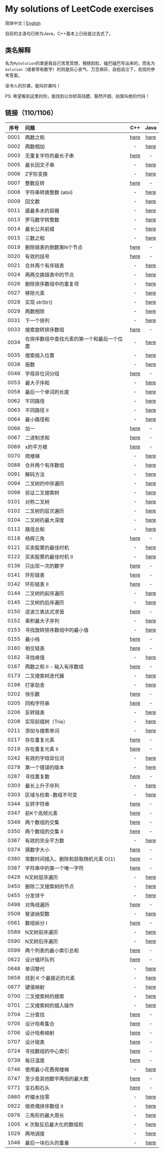 # My solutions of LeetCode exercises

简体中文 | [English](./README.en.md) 

目前的主语句已转为Java，C++基本上已经是过去式了。

## 类名解释

名为`MySolution`的类是我自己苦思冥想、搜肠刮肚、磕巴磕巴写出来的，而名为`Solution`（或者带有数字）的则是灰心丧气、万念俱灰、自抱自泣下，去找的参考答案。

读书人的抄袭，能叫抄袭吗！

PS: 希望看到这里的你，能找到让你抓耳挠腮、豁然开朗、拍案叫绝的代码！

## 链接（110/1106）

| 序号 | 问题                                       |                             C++                              |                             Java                             |
| :--: | :----------------------------------------- | :----------------------------------------------------------: | :----------------------------------------------------------: |
| 0001 | 两数之和                                   |              [here](./C\&C++/0001_two_sum.cpp)               |               [here](./Java/0001_two_sum.java)               |
| 0002 | 两数相加                                   |                              -                               |           [here](./Java/0002_add_two_numbers.java)           |
| 0003 | 无重复字符的最长子串                       | [here](./C\&C++/0003_longest_substring_without_repeating_characters.cpp) |                              -                               |
| 0005 | 最长回文子串                               |                              -                               |    [here](./Java/0005_longest_palindromic_substring.java)    |
| 0006 | Z字形变换                                  |                              -                               |          [here](./Java/0006_zigzag_conversion.java)          |
| 0007 | 整数反转                                   |          [here](./C\&C++/0007_reverse_integer.cpp)           |                              -                               |
| 0008 | 字符串转换整数 (atoi)                      |                              -                               |          [here](./Java/0008_string_to_integer.java)          |
| 0009 | 回文数                                     |                              -                               |          [here](./Java/0009_palindrome_number.java)          |
| 0011 | 盛最多水的容器                             |                              -                               |      [here](./Java/0011_container_with_most_water.java)      |
| 0013 | 罗马数字转整数                             |                              -                               |          [here](./Java/0013_roman_to_integer.java)           |
| 0014 | 最长公共前缀                               |                              -                               |        [here](./Java/0014_longest_common_prefix.java)        |
| 0015 | 三数之和                                   |                              -                               |              [here](./Java/0015_three_sum.java)              |
| 0019 | 删除链表的倒数第N个节点                    |   [here](./C\&C++/0019_remove_nth_node_from_end_of_ll.cpp)   |                              -                               |
| 0020 | 有效的括号                                 |         [here](./C\&C++/0020_valid_parentheses.cpp)          |                              -                               |
| 0021 | 合并两个有序链表                           |                              -                               |       [here](./Java/0021_merge_two_sorted_lists~.java)       |
| 0024 | 两两交换链表中的节点                       |                              -                               |         [here](./Java/0024_swap_nodes_in_pairs.java)         |
| 0026 | 删除排序数组中的重复项                     |                              -                               | [here](./Java/0026_remove_duplicates_from_sorted_array.java) |
| 0027 | 移除元素                                   |                              -                               |           [here](./Java/0027_remove_elements.java)           |
| 0028 | 实现 strStr()                              |                              -                               |          [here](./Java/0028_implement_strStr.java)           |
| 0029 | 两数相除                                   |                              -                               |         [here](./Java/0029_divide_two_integers.java)         |
| 0031 | 下一个排列                                 |                              -                               |          [here](./Java/0031_next_permutation.java)           |
| 0033 | 搜索旋转排序数组                           |      [here](./C\&C++/0033_search_in_rotated_array.cpp)       |                              -                               |
| 0034 | 在排序数组中查找元素的第一个和最后一个位置 |                              -                               | [here](./Java/0034_find_first_and_last_position_of_element_in_sorted_array.java) |
| 0035 | 搜索插入位置                               |                              -                               |       [here](./Java/0035_search_insert_position.java)        |
| 0038 | 报数                                       |                              -                               |            [here](./Java/0038_count_and_say.java)            |
| 0049 | 字母异位词分组                             |           [here](./C\&C++/0049_group_anagrams.cpp)           |                              -                               |
| 0053 | 最大子序和                                 |                              -                               |          [here](./Java/0053_maximum_subarray.java)           |
| 0058 | 最后一个单词的长度                         |                              -                               |         [here](./Java/0058_length_of_last_word.java)         |
| 0062 | 不同路径                                   |                              -                               |            [here](./Java/0062_unique_paths.java)             |
| 0063 | 不同路径 II                                |                              -                               |           [here](./Java/0063_unique_paths_II.java)           |
| 0064 | 最小路径和                                 |                              -                               |          [here](./Java/0064_minimum_path_sum.java)           |
| 0066 | 加一                                       |              [here](./C\&C++/0066_plus_one.cpp)              |                              -                               |
| 0067 | 二进制求和                                 |             [here](./C\&C++/0067_add_binary.cpp)             |                              -                               |
| 0069 | x的平方根                                  |             [here](./C\&C++/0069_sqrt_of_x.cpp)              |                              -                               |
| 0070 | 爬楼梯                                     |                              -                               |           [here](./Java/0070_climbing_stairs.java)           |
| 0088 | 合并两个有序数组                           |                              -                               |         [here](./Java/0088_merge_sorted_arrays.java)         |
| 0091 | 解码方法                                   |                              -                               |             [here](./Java/0091_decode_ways.java)             |
| 0094 | 二叉树的中序遍历                           |                              -                               |    [here](./Java/0094_binary_tree_inorder_traversal.java)    |
| 0098 | 验证二叉搜索树                             |                              -                               |     [here](./Java/0098_validate_binary_search_tree.java)     |
| 0101 | 对称二叉树                                 |                              -                               |           [here](./Java/0101_symmetric_tree.java)            |
| 0102 | 二叉树的层次遍历                           |                              -                               |  [here](./Java/0102_binary_tree_level_order_traversal.java)  |
| 0104 | 二叉树的最大深度                           |                              -                               |    [here](./Java/0104_maximum_depth_of_binary_tree.java)     |
| 0112 | 路径总和                                   |                              -                               |              [here](./Java/0112_path_sum.java)               |
| 0118 | 杨辉三角                                   |          [here](./C\&C++/0118_pascals_triangle.cpp)          |                              -                               |
| 0121 | 买卖股票的最佳时机                         |                              -                               |   [here](./Java/0121_best_time_to_buy_and_sell_stock.java)   |
| 0122 | 买卖股票的最佳时机 II                      |                              -                               | [here](./Java/0121_best_time_to_buy_and_sell_stock_II.java)  |
| 0136 | 只出现一次的数字                           |           [here](./C\&C++/0136_single_number.cpp)            |                              -                               |
| 0141 | 环形链表                                   |         [here](./C\&C++/0141_linked_list_cycle.cpp)          |                              -                               |
| 0142 | 环形链表 II                                |        [here](./C\&C++/0142_linked_list_cycle_II.cpp)        |                              -                               |
| 0144 | 二叉树的前序遍历                           |                              -                               |   [here](./Java/0144_binary_tree_preorder_traversal.java)    |
| 0145 | 二叉树的后序遍历                           |                              -                               |   [here](./Java/0145_binary_tree_postorder_traversal.java)   |
| 0150 | 逆波兰表达式求值                           |  [here](./C\&C++/0150_evaluate_reverse_polish_notation.cpp)  |                              -                               |
| 0152 | 乘积最大子序列                             |                              -                               |      [here](./Java/0152_maximum_product_subarray.java)       |
| 0153 | 寻找旋转排序数组中的最小值                 |                              -                               | [here](./Java/0153_find_minimum_in_rotated_sorted_array.java) |
| 0155 | 最小栈                                     |             [here](./C\&C++/0155_min_stack.cpp)              |                              -                               |
| 0160 | 相交链表                                   |  [here](./C\&C++/0160_intersection_of_two_linked_lists.cpp)  |                              -                               |
| 0162 | 寻找峰值                                   |                              -                               |          [here](./Java/0162_find_peak_element.java)          |
| 0167 | 两数之和 II - 输入有序数组                 |   [here](./C\&C++/0167_two_sum_II_input_sorted_array.cpp)    |                              -                               |
| 0173 | 二叉搜索树迭代器                           |                              -                               |     [here](./Java/0173_binary_search_tree_iterator.java)     |
| 0198 | 打家劫舍                                   |                              -                               |            [here](./Java/0198_house_robber.java)             |
| 0202 | 快乐数                                     |            [here](./C\&C++/0202_happy_number.cpp)            |                              -                               |
| 0205 | 同构字符串                                 |         [here](./C\&C++/0205_isomorphic_strings.cpp)         |                              -                               |
| 0206 | 反转链表                                   |                              -                               |         [here](./Java/0206_reverse_linked_list.java)         |
| 0208 | 实现前缀树（Trie）                         |                              -                               |           [here](./Java/0208_implement_trie.java)            |
| 0211 | 添加与搜索单词                             |                              -                               |        [here](./Java/0211_add_and_search_words.java)         |
| 0217 | 存在重复元素                               |         [here](./C\&C++/0217_contains_duplicate.cpp)         |                              -                               |
| 0219 | 存在重复元素 II                            |       [here](./C\&C++/0219_contains_duplicate_II.cpp)        |                              -                               |
| 0242 | 有效的字母异位词                           |                              -                               |            [here](./Java/0242_valid_anagram.java)            |
| 0278 | 第一个错误的版本                           |                              -                               |          [here](./Java/0278_first_bad_version.java)          |
| 0287 | 寻找重复数                                 |     [here](./C\&C++/0287_find_the_duplicate_number.cpp)      |                              -                               |
| 0303 | 最长上升子序列                             |                              -                               |   [here](./Java/0300_longest_increasing_subsequence.java)    |
| 0303 | 区域与检索-数组不可变                      |                              -                               |      [here](./Java/0303_range_sum_query_immutable.java)      |
| 0344 | 反转字符串                                 |           [here](./C\&C++/0344_reverse_string.cpp)           |                              -                               |
| 0347 | 前K个高频元素                              |      [here](./C\&C++/0347_top_k_frequent_elements.cpp)       |                              -                               |
| 0349 | 两个数组的交集                             |     [here](./C\&C++/0349_intersection_of_two_arrays.cpp)     |                              -                               |
| 0350 | 两个数组的交集 II                          |   [here](./C\&C++/0350_intersection_of_two_arrays_II.cpp)    |                              -                               |
| 0367 | 有效的完全平方数                           |                              -                               |        [here](./Java/0367_valid_perfect_square.java)         |
| 0374 | 猜数字大小                                 |    [here](./C\&C++/0374_guess_number_higher_or_lower.cpp)    |                              -                               |
| 0380 | 常数时间插入、删除和获取随机元素 O(1)      |     [here](./C\&C++/0380_insert_delete_getrandom_o1.cpp)     |                              -                               |
| 0387 | 字符串中的第一个唯一字符                   | [here](./C\&C++/0387_first_unique_character_in_a_string.cpp) |                              -                               |
| 0429 | N叉树层序遍历                              |                              -                               |  [here](./Java/0429_N-ary_tree_level_order_traversal.java)   |
| 0450 | 删除二叉搜索树的节点                       |                              -                               |        [here](./Java/0450_delete_node_in_a_bst~.java)        |
| 0455 | 分发饼干                                   |                              -                               |           [here](./Java/0455_assign_cookies.java)            |
| 0498 | 对角线遍历                                 |         [here](./C\&C++/0498_diagonal_traverse.cpp)          |                              -                               |
| 0509 | 斐波纳契数                                 |                              -                               |          [here](./Java/0509_fibonacci_number.java)           |
| 0561 | 数组拆分 I                                 |         [here](./C\&C++/0561_array_partition_I.cpp)          |                              -                               |
| 0589 | N叉树前序遍历                              |                              -                               |    [here](./Java/0589_N-ary_tree_preorder_traversal.java)    |
| 0590 | N叉树后序遍历                              |                              -                               |   [here](./Java/0590_N-ary_tree_postorder_traversal.java)    |
| 0599 | 两个列表的最小索引总和                     |   [here](./C\&C++/0599_minimum_index_sum_of_two_lists.cpp)   |                              -                               |
| 0622 | 设计循环队列                               |       [here](./C\&C++/0622_design_circular_queue.cpp)        |                              -                               |
| 0648 | 单词替代                                   |                              -                               |            [here](./Java/0648_replace_words.java)            |
| 0658 | 找到 K 个最接近的元素                      |                              -                               |       [here](./Java/0658_find_K_colsest_elemnts.java)        |
| 0677 | 键值映射                                   |                              -                               |            [here](./Java/0677_map_sum_pairs.java)            |
| 0700 | 二叉搜索树的搜索                           |                              -                               |   [here](./Java/0700_search_in_a_binary_search_tree.java)    |
| 0701 | 二叉搜索树的插入操作                       |                              -                               |   [here](./Java/0701_insert_in_a_binary_search_tree.java)    |
| 0704 | 二分查找                                   |           [here](./C\&C++/0704_binary_search.cpp)            |                              -                               |
| 0705 | 设计哈希集合                               |           [here](./C\&C++/0705_design_hashset.cpp)           |                              -                               |
| 0706 | 设计哈希映射                               |           [here](./C\&C++/0706_design_hashmap.cpp)           |                              -                               |
| 0707 | 设计链表                                   |         [here](./C\&C++/0707_design_linked_list.cpp)         |                              -                               |
| 0724 | 寻找数组的中心索引                         |          [here](./C\&C++/0724_find_pivot_index.cpp)          |                              -                               |
| 0739 | 每日温度                                   |         [here](./C\&C++/0739_daily_temperatures.cpp)         |                              -                               |
| 0746 | 使用最小花费爬楼梯                         |                              -                               |      [here](./Java/0746_min_cost_climbing_stairs.java)       |
| 0747 | 至少是其他数字两倍的最大数                 | [here](./C\&C++/0747_largest_number_at_least_twice_of_others.cpp) |                              -                               |
| 0771 | 宝石和石头                                 |         [here](./C\&C++/0771_jewels_and_stones.cpp)          |                              -                               |
| 0860 | 柠檬水找零                                 |                              -                               |           [here](./Java/0860_lemonade_change.java)           |
| 0922 | 按奇偶排序数组 II                          |                              -                               |       [here](./Java/0922_sort_array_by_parity_II.java)       |
| 0976 | 三角形的最大周长                           |                              -                               |     [here](./Java/0976_largest_perimeter_triangle.java)      |
| 1005 | K 次取反后最大化的数组和                   |                              -                               | [here](./Java/1005_maximize_sum_of_array_after_k_negations.java) |
| 1029 | 两地调度                                   |                              -                               |         [here](./Java/1029_two_city_scheduling.java)         |
| 1046 | 最后一块石头的重量                         |                              -                               |          [here](./Java/1046_last_stone_weight.java)          |
